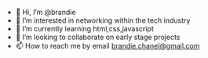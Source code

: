 - 👋 Hi, I’m @brandie
- 👀 I’m interested in networking within the tech industry
- 🌱 I’m currently learning html,css,javascript
- 💞️ I’m looking to collaborate on early stage projects
- 📫 How to reach me by email brandie.chanel@gmail.com

<!---
BTech/BTech is a ✨ special ✨ repository because its `README.md` (this file) appears on your GitHub profile.
You can click the Preview link to take a look at your changes.
--->
